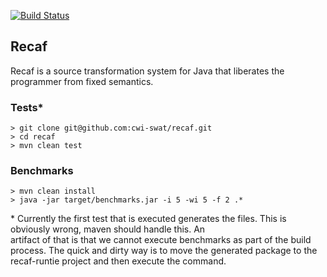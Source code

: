 [![Build Status](https://travis-ci.com/cwi-swat/recaf.svg?token=EYsxboxiFVSqpFARwkTX&branch=master)](https://travis-ci.com/cwi-swat/recaf)

## Recaf
Recaf is a source transformation system for Java that liberates the programmer from fixed semantics. 

### Tests*

```shell
> git clone git@github.com:cwi-swat/recaf.git
> cd recaf
> mvn clean test
```

### Benchmarks

```shell
> mvn clean install
> java -jar target/benchmarks.jar -i 5 -wi 5 -f 2 .*
```

\* Currently the first test that is executed generates the files. This is obviously wrong, maven should handle this. An   
   artifact of that is that we cannot execute benchmarks as part of the build process. The quick and dirty way is to move the
   generated package to the recaf-runtie project and then execute the command.
